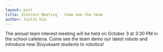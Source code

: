 ```yaml
---
layout: post
title: Interest Meeting - Come see the team
author: Justin Kim
---
```

The annual team interest meeting will be held on October 3 at 3:30 PM in the school cafeteria. Come see the team demo our latest robots and introduce new Stuyvesant students to robotics!
